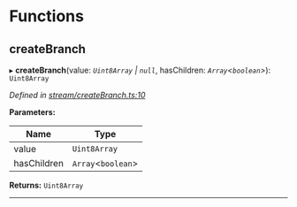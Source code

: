 

# Functions

<a id="createbranch"></a>

##  createBranch

▸ **createBranch**(value: *`Uint8Array` | `null`*, hasChildren: *`Array`<`boolean`>*): `Uint8Array`

*Defined in [stream/createBranch.ts:10](https://github.com/polkadot-js/common/blob/06cc692/packages/trie-codec/src/stream/createBranch.ts#L10)*

**Parameters:**

| Name | Type |
| ------ | ------ |
| value | `Uint8Array` | `null` |
| hasChildren | `Array`<`boolean`> |

**Returns:** `Uint8Array`

___


